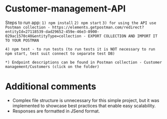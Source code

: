 # Customer-management-API

Steps to run app:
`1) npm install`
`2) npm start`
`3) for using the API use Postman collection - https://elements.getpostman.com/redirect?entityId=27118539-dad29652-459e-46e3-8900-029ac1570c40&entityType=collection - EXPORT COLLECTION AND IMPORT IT TO YOUR POSTMAN`

`4) npm test - to run tests (to run tests it is NOT necessary to run npm start, test suit connect to separate test DB)`

`*) Endpoint descriptions can be found in Postman collection - Customer management/Customers (click on the folder)`

# Additional comments

- Complex file structure is unnecessary for this simple project, but it was implemented to showcase best practices that enable easy scalability.
- Responses are formatted in JSend format.
